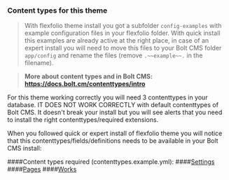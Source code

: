 ### Content types for this theme

>With flexfolio theme install you got a subfolder `config-examples` with example configuration files in your flexfolio folder. With quick install this examples are already active at the right place, in case of an expert install you will need to move this files to your Bolt CMS folder `app/config` and rename the files (remove `.~~example~~.` in the filename).

>**More about content types and in Bolt CMS: https://docs.bolt.cm/contenttypes/intro**

For this theme working correctly you will need 3 contenttypes in your database. IT DOES NOT WORK CORRECTLY with default contenttypes of Bolt CMS. It doesn't break your install but you will see alerts that you need to install the right contenttypes/required extensions.

When you followed quick or expert install of flexfolio theme you will notice that this contenttypes/fields/definitions needs to be available in your Bolt CMS install:

####Content types required (contenttypes.example.yml):
####[Settings](contenttypes-settings.html)
####[Pages](contenttypes-pages.html)
####[Works](contenttypes-settings.html)